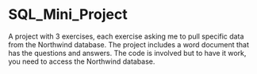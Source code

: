 # SQL_Mini_Project

A project with 3 exercises, each exercise asking me to pull specific data from the Northwind database.
The project includes a word document that has the questions and answers.
The code is involved but to have it work, you need to access the Northwind database.

